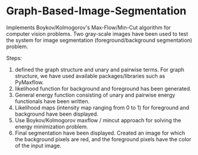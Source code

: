 # Graph-Based-Image-Segmentation

Implements Boykov/Kolmogorov's Max-Flow/Min-Cut algorithm for computer vision problems. Two
gray-scale images have been used to test the system for image segmentation (foreground/background segmentation) problem. 

Steps:
1. defined the graph structure and unary and pairwise terms. For graph structure, we have used available
packages/libraries such as PyMaxflow.
2. likelihood function for background and foreground has been generated.
3. General energy function consisting of unary and pairwise energy functionals have been written.
4. Likelihood maps (intensity map ranging from 0 to 1) for foreground and background have been displayed.
5. Use Boykov/Kolmogorov maxflow / mincut approach for solving the energy minimization problem.
6. Final segmentation have been displayed. Created an image for which the background pixels are red, and the foreground pixels have the color of the input image.
